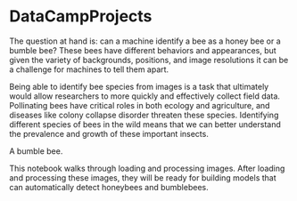 # DataCampProjects

The question at hand is: can a machine identify a bee as a honey bee or a bumble bee? These bees have different behaviors and appearances, but given the variety of backgrounds, positions, and image resolutions it can be a challenge for machines to tell them apart.

Being able to identify bee species from images is a task that ultimately would allow researchers to more quickly and effectively collect field data. Pollinating bees have critical roles in both ecology and agriculture, and diseases like colony collapse disorder threaten these species. Identifying different species of bees in the wild means that we can better understand the prevalence and growth of these important insects.


A bumble bee.

This notebook walks through loading and processing images. After loading and processing these images, they will be ready for building models that can automatically detect honeybees and bumblebees.
